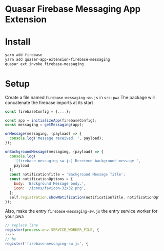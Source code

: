 Quasar Firebase Messaging App Extension
===

# Install
```bash
yarn add firebase
yarn add quasar-app-extension-firebase-messaging
quasar ext invoke firebase-messaging
```

# Setup
Create a file named `firebase-messaging-sw.js` in `src-pwa`
The package will concatenate the firebase imports at its start

```js
const firebaseConfig = {....};

const app = initializeApp(firebaseConfig);
const messaging = getMessaging(app);

onMessage(messaging, (payload) => {
  console.log('Message received. ', payload);
});

onBackgroundMessage(messaging, (payload) => {
  console.log(
    '[firebase-messaging-sw.js] Received background message ',
    payload
  );
  const notificationTitle = 'Background Message Title';
  const notificationOptions = {
    body: 'Background Message body.',
    icon: '/icons/favicon-32x32.png',
  };
  self.registration.showNotification(notificationTitle, notificationOptions);
});

```

Also, make the entry `firebase-messaging-sw.js` the entry service worker for your pwa
```js
// replace line
register(process.env.SERVICE_WORKER_FILE, {
--->
// by
register('firebase-messaging-sw.js', {
```
